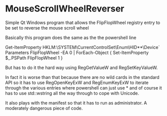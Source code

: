 # MouseScrollWheelReverser
Simple Qt Windows program that allows the FlipFlopWheel registry entry to be set to reverse the mouse scroll wheel

Basically this program does the same as the the powershell line

Get-ItemProperty HKLM:\SYSTEM\CurrentControlSet\Enum\HID\*\*\Device` Parameters FlipFlopWheel -EA 0 | ForEach-Object { Set-ItemProperty $_.PSPath FlipFlopWheel 1 }

But has to do it the hard way using RegGetValueW and RegSetKeyValueW. 

In fact it is worse than that because there are no wild cards in the standard API so it has to use RegOpenKeyExW and RegEnumKeyExW to iterate through the various entries where powershell can just use * and of course it has to use std::wstring all the way through to cope with Unicode.

It also plays with the manifest so that it has to run as administrator. A moderately dangerous piece of code.
